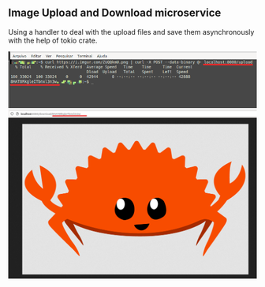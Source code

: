 ## Image Upload and Download microservice

Using a handler to deal with the upload files and save them asynchronously with the help of tokio crate.

![imgUpload](https://github.com/guisithos/microservice/blob/main/base_files/uploads/Captura%20de%20tela%20de%202022-06-30%2014-25-15.png)
![imgDownload](https://github.com/guisithos/microservice/blob/main/base_files/uploads/Captura%20de%20tela%20de%202022-06-30%2014-26-49.png)
